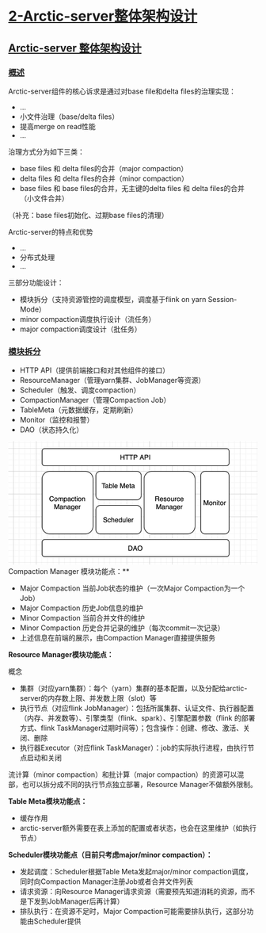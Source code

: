 # [2-Arctic-server整体架构设计](http://doc.hz.netease.com/pages/viewpage.action?pageId=278087002)

## [Arctic-server 整体架构设计](http://doc.hz.netease.com/pages/viewpage.action?pageId=278087002#arctic-server-整体架构设计)

### [概述](http://doc.hz.netease.com/pages/viewpage.action?pageId=278087002#概述)

Arctic-server组件的核心诉求是通过对base file和delta files的治理实现：

- ...
- 小文件治理（base/delta files）
- 提高merge on read性能
- ...

治理方式分为如下三类：

- base files 和 delta files的合并（major compaction）
- delta files 和 delta files的合并（minor compaction）
- base files 和 base files的合并，无主键的delta files 和 delta files的合并（小文件合并）

（补充：base files初始化、过期base files的清理）

Arctic-server的特点和优势

- ...
- 分布式处理
- ...

三部分功能设计：

- 模块拆分（支持资源管控的调度模型，调度基于flink on yarn Session-Mode）
- minor compaction调度执行设计（流任务）
- major compaction调度设计（批任务）

### [模块拆分](http://doc.hz.netease.com/pages/viewpage.action?pageId=278087002#模块拆分)

- HTTP API（提供前端接口和对其他组件的接口）
- ResourceManager（管理yarn集群、JobManager等资源）
- Scheduler（触发、调度compaction）
- CompactionManager（管理Compaction Job）
- TableMeta（元数据缓存，定期刷新）
- Monitor（监控和报警）
- DAO（状态持久化）

![33](picture/33.png)Compaction Manager 模块功能点：**

- Major Compaction 当前Job状态的维护（一次Major Compaction为一个Job）
- Major Compaction 历史Job信息的维护
- Minor Compaction 当前合并文件的维护
- Minor Compaction 历史合并记录的维护（每次commit一次记录）
- 上述信息在前端的展示，由Compaction Manager直接提供服务

**Resource Manager模块功能点：**

概念

- 集群（对应yarn集群）：每个（yarn）集群的基本配置，以及分配给arctic-server的内存数上限、并发数上限（slot）等
- 执行节点（对应flink JobManager）：包括所属集群、认证文件、执行器配置（内存、并发数等）、引擎类型（flink、spark）、引擎配置参数（flink 的部署方式、flink TaskManager过期时间等）；包含操作：创建、修改、激活、关闭、删除
- 执行器Executor（对应flink TaskManager）：job的实际执行进程，由执行节点启动和关闭

流计算（minor compaction）和批计算（major compaction）的资源可以混部，也可以拆分成不同的执行节点独立部署，Resource Manager不做额外限制。

**Table Meta模块功能点：**

- 缓存作用
- arctic-server额外需要在表上添加的配置或者状态，也会在这里维护（如执行节点）

**Scheduler模块功能点（目前只考虑major/minor compaction）：**

- 发起调度：Scheduler根据Table Meta发起major/minor compaction调度，同时向Compaction Manager注册Job或者合并文件列表
- 请求资源：向Resource Manager请求资源（需要预先知道消耗的资源，而不是下发到JobManager后再计算）
- 排队执行：在资源不足时，Major Compaction可能需要排队执行，这部分功能由Scheduler提供